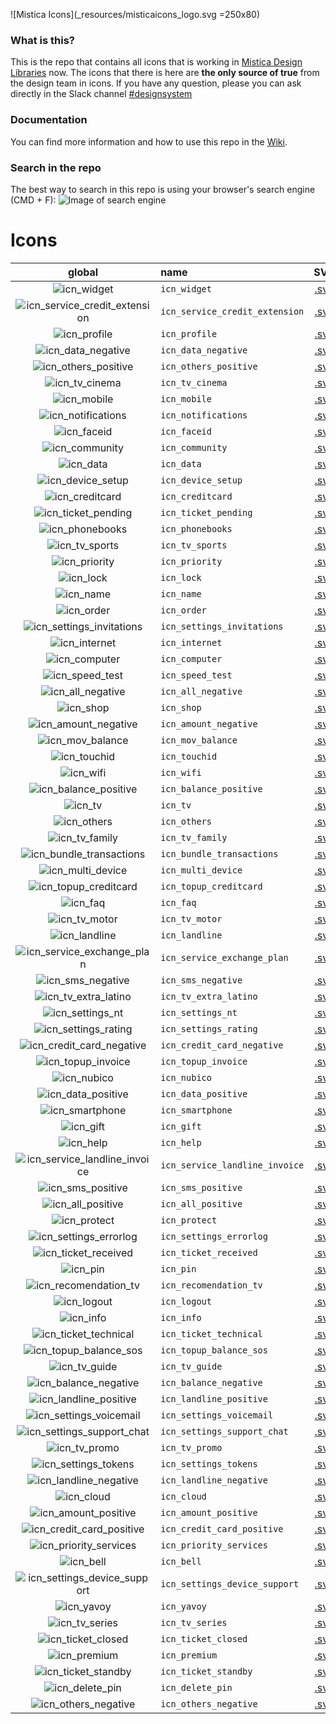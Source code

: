 ![Mistica Icons](_resources/misticaicons_logo.svg =250x80)
### What is this?
This is the repo that contains all icons that is working in [Mistica Design Libraries](https://github.com/Telefonica/mistica-design-libraries) now.
The icons that there is here are **the only source of true** from the design team in icons.
If you have any question, please you can ask directly in the Slack channel [#designsystem](https://tuentitu.slack.com/archives/CH3B76BDW)
### Documentation
You can find more information and how to use this repo in the [Wiki](https://github.com/Telefonica/mistica-icons/wiki).
### Search in the repo
The best way to search in this repo is using your browser's search engine (CMD + F):
![Image of search engine](https://github.com/Telefonica/mistica-icons/blob/production/_resources/_imgs_github/github_img_1.png?raw=true)
# Icons 
| global | name | SVG | PDF | | O2 | name | SVG | PDF |
| :-: | :- | :-: | :-: | - | :-: | :- | :-: | :-: |
| ![icn_widget](icn_export/Global/icn_widget.svg) | `icn_widget`  |  [.svg](icn_export/Global/icn_widget.svg) | [.pdf](icn_export/Global/icn_widget.pdf) |  | ![icn_widget](icn_export/O2/icn_widget.svg) | `icn_widget`  |  [.svg](icn_export/O2/icn_widget.svg) | [.pdf](icn_export/O2/icn_widget.pdf) |  
| ![icn_service_credit_extension](icn_export/Global/icn_service_credit_extension.svg) | `icn_service_credit_extension`  |  [.svg](icn_export/Global/icn_service_credit_extension.svg) | [.pdf](icn_export/Global/icn_service_credit_extension.pdf) |  | ![icn_service_credit_extension](icn_export/O2/icn_service_credit_extension.svg) | `icn_service_credit_extension`  |  [.svg](icn_export/O2/icn_service_credit_extension.svg) | [.pdf](icn_export/O2/icn_service_credit_extension.pdf) |  
| ![icn_profile](icn_export/Global/icn_profile.svg) | `icn_profile`  |  [.svg](icn_export/Global/icn_profile.svg) | [.pdf](icn_export/Global/icn_profile.pdf) |  | ![icn_profile](icn_export/O2/icn_profile.svg) | `icn_profile`  |  [.svg](icn_export/O2/icn_profile.svg) | [.pdf](icn_export/O2/icn_profile.pdf) |  
| ![icn_data_negative](icn_export/Global/icn_data_negative.svg) | `icn_data_negative`  |  [.svg](icn_export/Global/icn_data_negative.svg) | [.pdf](icn_export/Global/icn_data_negative.pdf) |  | ![icn_data_negative](icn_export/O2/icn_data_negative.svg) | `icn_data_negative`  |  [.svg](icn_export/O2/icn_data_negative.svg) | [.pdf](icn_export/O2/icn_data_negative.pdf) |  
| ![icn_others_positive](icn_export/Global/icn_others_positive.svg) | `icn_others_positive`  |  [.svg](icn_export/Global/icn_others_positive.svg) | [.pdf](icn_export/Global/icn_others_positive.pdf) |  | ![icn_others_positive](icn_export/O2/icn_others_positive.svg) | `icn_others_positive`  |  [.svg](icn_export/O2/icn_others_positive.svg) | [.pdf](icn_export/O2/icn_others_positive.pdf) |  
| ![icn_tv_cinema](icn_export/Global/icn_tv_cinema.svg) | `icn_tv_cinema`  |  [.svg](icn_export/Global/icn_tv_cinema.svg) | [.pdf](icn_export/Global/icn_tv_cinema.pdf) |  | ![icn_tv_cinema](icn_export/O2/icn_tv_cinema.svg) | `icn_tv_cinema`  |  [.svg](icn_export/O2/icn_tv_cinema.svg) | [.pdf](icn_export/O2/icn_tv_cinema.pdf) |  
| ![icn_mobile](icn_export/Global/icn_mobile.svg) | `icn_mobile`  |  [.svg](icn_export/Global/icn_mobile.svg) | [.pdf](icn_export/Global/icn_mobile.pdf) |  | ![icn_mobile](icn_export/O2/icn_mobile.svg) | `icn_mobile`  |  [.svg](icn_export/O2/icn_mobile.svg) | [.pdf](icn_export/O2/icn_mobile.pdf) |  
| ![icn_notifications](icn_export/Global/icn_notifications.svg) | `icn_notifications`  |  [.svg](icn_export/Global/icn_notifications.svg) | [.pdf](icn_export/Global/icn_notifications.pdf) |  | ![icn_notifications](icn_export/O2/icn_notifications.svg) | `icn_notifications`  |  [.svg](icn_export/O2/icn_notifications.svg) | [.pdf](icn_export/O2/icn_notifications.pdf) |  
| ![icn_faceid](icn_export/Global/icn_faceid.svg) | `icn_faceid`  |  [.svg](icn_export/Global/icn_faceid.svg) | [.pdf](icn_export/Global/icn_faceid.pdf) |  | ![icn_faceid](icn_export/O2/icn_faceid.svg) | `icn_faceid`  |  [.svg](icn_export/O2/icn_faceid.svg) | [.pdf](icn_export/O2/icn_faceid.pdf) |  
| ![icn_community](icn_export/Global/icn_community.svg) | `icn_community`  |  [.svg](icn_export/Global/icn_community.svg) | [.pdf](icn_export/Global/icn_community.pdf) |  | ![icn_community](icn_export/O2/icn_community.svg) | `icn_community`  |  [.svg](icn_export/O2/icn_community.svg) | [.pdf](icn_export/O2/icn_community.pdf) |  
| ![icn_data](icn_export/Global/icn_data.svg) | `icn_data`  |  [.svg](icn_export/Global/icn_data.svg) | [.pdf](icn_export/Global/icn_data.pdf) |  | ![icn_data](icn_export/O2/icn_data.svg) | `icn_data`  |  [.svg](icn_export/O2/icn_data.svg) | [.pdf](icn_export/O2/icn_data.pdf) |  
| ![icn_device_setup](icn_export/Global/icn_device_setup.svg) | `icn_device_setup`  |  [.svg](icn_export/Global/icn_device_setup.svg) | [.pdf](icn_export/Global/icn_device_setup.pdf) |  | ![icn_device_setup](icn_export/O2/icn_device_setup.svg) | `icn_device_setup`  |  [.svg](icn_export/O2/icn_device_setup.svg) | [.pdf](icn_export/O2/icn_device_setup.pdf) |  
| ![icn_creditcard](icn_export/Global/icn_creditcard.svg) | `icn_creditcard`  |  [.svg](icn_export/Global/icn_creditcard.svg) | [.pdf](icn_export/Global/icn_creditcard.pdf) |  | ![icn_creditcard](icn_export/O2/icn_creditcard.svg) | `icn_creditcard`  |  [.svg](icn_export/O2/icn_creditcard.svg) | [.pdf](icn_export/O2/icn_creditcard.pdf) |  
| ![icn_ticket_pending](icn_export/Global/icn_ticket_pending.svg) | `icn_ticket_pending`  |  [.svg](icn_export/Global/icn_ticket_pending.svg) | [.pdf](icn_export/Global/icn_ticket_pending.pdf) |  | ![icn_ticket_pending](icn_export/O2/icn_ticket_pending.svg) | `icn_ticket_pending`  |  [.svg](icn_export/O2/icn_ticket_pending.svg) | [.pdf](icn_export/O2/icn_ticket_pending.pdf) |  
| ![icn_phonebooks](icn_export/Global/icn_phonebooks.svg) | `icn_phonebooks`  |  [.svg](icn_export/Global/icn_phonebooks.svg) | [.pdf](icn_export/Global/icn_phonebooks.pdf) |  | ![icn_phonebooks](icn_export/O2/icn_phonebooks.svg) | `icn_phonebooks`  |  [.svg](icn_export/O2/icn_phonebooks.svg) | [.pdf](icn_export/O2/icn_phonebooks.pdf) |  
| ![icn_tv_sports](icn_export/Global/icn_tv_sports.svg) | `icn_tv_sports`  |  [.svg](icn_export/Global/icn_tv_sports.svg) | [.pdf](icn_export/Global/icn_tv_sports.pdf) |  | ![icn_tv_sports](icn_export/O2/icn_tv_sports.svg) | `icn_tv_sports`  |  [.svg](icn_export/O2/icn_tv_sports.svg) | [.pdf](icn_export/O2/icn_tv_sports.pdf) |  
| ![icn_priority](icn_export/Global/icn_priority.svg) | `icn_priority`  |  [.svg](icn_export/Global/icn_priority.svg) | [.pdf](icn_export/Global/icn_priority.pdf) |  | ![icn_priority](icn_export/O2/icn_priority.svg) | `icn_priority`  |  [.svg](icn_export/O2/icn_priority.svg) | [.pdf](icn_export/O2/icn_priority.pdf) |  
| ![icn_lock](icn_export/Global/icn_lock.svg) | `icn_lock`  |  [.svg](icn_export/Global/icn_lock.svg) | [.pdf](icn_export/Global/icn_lock.pdf) |  | ![icn_lock](icn_export/O2/icn_lock.svg) | `icn_lock`  |  [.svg](icn_export/O2/icn_lock.svg) | [.pdf](icn_export/O2/icn_lock.pdf) |  
| ![icn_name](icn_export/Global/icn_name.svg) | `icn_name`  |  [.svg](icn_export/Global/icn_name.svg) | [.pdf](icn_export/Global/icn_name.pdf) |  | ![icn_name](icn_export/O2/icn_name.svg) | `icn_name`  |  [.svg](icn_export/O2/icn_name.svg) | [.pdf](icn_export/O2/icn_name.pdf) |  
| ![icn_order](icn_export/Global/icn_order.svg) | `icn_order`  |  [.svg](icn_export/Global/icn_order.svg) | [.pdf](icn_export/Global/icn_order.pdf) |  | ![icn_order](icn_export/O2/icn_order.svg) | `icn_order`  |  [.svg](icn_export/O2/icn_order.svg) | [.pdf](icn_export/O2/icn_order.pdf) |  
| ![icn_settings_invitations](icn_export/Global/icn_settings_invitations.svg) | `icn_settings_invitations`  |  [.svg](icn_export/Global/icn_settings_invitations.svg) | [.pdf](icn_export/Global/icn_settings_invitations.pdf) |  | ![icn_settings_invitations](icn_export/O2/icn_settings_invitations.svg) | `icn_settings_invitations`  |  [.svg](icn_export/O2/icn_settings_invitations.svg) | [.pdf](icn_export/O2/icn_settings_invitations.pdf) |  
| ![icn_internet](icn_export/Global/icn_internet.svg) | `icn_internet`  |  [.svg](icn_export/Global/icn_internet.svg) | [.pdf](icn_export/Global/icn_internet.pdf) |  | ![icn_internet](icn_export/O2/icn_internet.svg) | `icn_internet`  |  [.svg](icn_export/O2/icn_internet.svg) | [.pdf](icn_export/O2/icn_internet.pdf) |  
| ![icn_computer](icn_export/Global/icn_computer.svg) | `icn_computer`  |  [.svg](icn_export/Global/icn_computer.svg) | [.pdf](icn_export/Global/icn_computer.pdf) |  | ![icn_computer](icn_export/O2/icn_computer.svg) | `icn_computer`  |  [.svg](icn_export/O2/icn_computer.svg) | [.pdf](icn_export/O2/icn_computer.pdf) |  
| ![icn_speed_test](icn_export/Global/icn_speed_test.svg) | `icn_speed_test`  |  [.svg](icn_export/Global/icn_speed_test.svg) | [.pdf](icn_export/Global/icn_speed_test.pdf) |  | ![icn_speed_test](icn_export/O2/icn_speed_test.svg) | `icn_speed_test`  |  [.svg](icn_export/O2/icn_speed_test.svg) | [.pdf](icn_export/O2/icn_speed_test.pdf) |  
| ![icn_all_negative](icn_export/Global/icn_all_negative.svg) | `icn_all_negative`  |  [.svg](icn_export/Global/icn_all_negative.svg) | [.pdf](icn_export/Global/icn_all_negative.pdf) |  | ![icn_all_negative](icn_export/O2/icn_all_negative.svg) | `icn_all_negative`  |  [.svg](icn_export/O2/icn_all_negative.svg) | [.pdf](icn_export/O2/icn_all_negative.pdf) |  
| ![icn_shop](icn_export/Global/icn_shop.svg) | `icn_shop`  |  [.svg](icn_export/Global/icn_shop.svg) | [.pdf](icn_export/Global/icn_shop.pdf) |  | ![icn_shop](icn_export/O2/icn_shop.svg) | `icn_shop`  |  [.svg](icn_export/O2/icn_shop.svg) | [.pdf](icn_export/O2/icn_shop.pdf) |  
| ![icn_amount_negative](icn_export/Global/icn_amount_negative.svg) | `icn_amount_negative`  |  [.svg](icn_export/Global/icn_amount_negative.svg) | [.pdf](icn_export/Global/icn_amount_negative.pdf) |  | ![icn_amount_negative](icn_export/O2/icn_amount_negative.svg) | `icn_amount_negative`  |  [.svg](icn_export/O2/icn_amount_negative.svg) | [.pdf](icn_export/O2/icn_amount_negative.pdf) |  
| ![icn_mov_balance](icn_export/Global/icn_mov_balance.svg) | `icn_mov_balance`  |  [.svg](icn_export/Global/icn_mov_balance.svg) | [.pdf](icn_export/Global/icn_mov_balance.pdf) |  | ![icn_mov_balance](icn_export/O2/icn_mov_balance.svg) | `icn_mov_balance`  |  [.svg](icn_export/O2/icn_mov_balance.svg) | [.pdf](icn_export/O2/icn_mov_balance.pdf) |  
| ![icn_touchid](icn_export/Global/icn_touchid.svg) | `icn_touchid`  |  [.svg](icn_export/Global/icn_touchid.svg) | [.pdf](icn_export/Global/icn_touchid.pdf) |  | ![icn_touchid](icn_export/O2/icn_touchid.svg) | `icn_touchid`  |  [.svg](icn_export/O2/icn_touchid.svg) | [.pdf](icn_export/O2/icn_touchid.pdf) |  
| ![icn_wifi](icn_export/Global/icn_wifi.svg) | `icn_wifi`  |  [.svg](icn_export/Global/icn_wifi.svg) | [.pdf](icn_export/Global/icn_wifi.pdf) |  | ![icn_wifi](icn_export/O2/icn_wifi.svg) | `icn_wifi`  |  [.svg](icn_export/O2/icn_wifi.svg) | [.pdf](icn_export/O2/icn_wifi.pdf) |  
| ![icn_balance_positive](icn_export/Global/icn_balance_positive.svg) | `icn_balance_positive`  |  [.svg](icn_export/Global/icn_balance_positive.svg) | [.pdf](icn_export/Global/icn_balance_positive.pdf) |  | ![icn_balance_positive](icn_export/O2/icn_balance_positive.svg) | `icn_balance_positive`  |  [.svg](icn_export/O2/icn_balance_positive.svg) | [.pdf](icn_export/O2/icn_balance_positive.pdf) |  
| ![icn_tv](icn_export/Global/icn_tv.svg) | `icn_tv`  |  [.svg](icn_export/Global/icn_tv.svg) | [.pdf](icn_export/Global/icn_tv.pdf) |  | ![icn_tv](icn_export/O2/icn_tv.svg) | `icn_tv`  |  [.svg](icn_export/O2/icn_tv.svg) | [.pdf](icn_export/O2/icn_tv.pdf) |  
| ![icn_others](icn_export/Global/icn_others.svg) | `icn_others`  |  [.svg](icn_export/Global/icn_others.svg) | [.pdf](icn_export/Global/icn_others.pdf) |  | ![icn_others](icn_export/O2/icn_others.svg) | `icn_others`  |  [.svg](icn_export/O2/icn_others.svg) | [.pdf](icn_export/O2/icn_others.pdf) |  
| ![icn_tv_family](icn_export/Global/icn_tv_family.svg) | `icn_tv_family`  |  [.svg](icn_export/Global/icn_tv_family.svg) | [.pdf](icn_export/Global/icn_tv_family.pdf) |  | ![icn_tv_family](icn_export/O2/icn_tv_family.svg) | `icn_tv_family`  |  [.svg](icn_export/O2/icn_tv_family.svg) | [.pdf](icn_export/O2/icn_tv_family.pdf) |  
| ![icn_bundle_transactions](icn_export/Global/icn_bundle_transactions.svg) | `icn_bundle_transactions`  |  [.svg](icn_export/Global/icn_bundle_transactions.svg) | [.pdf](icn_export/Global/icn_bundle_transactions.pdf) |  | ![icn_bundle_transactions](icn_export/O2/icn_bundle_transactions.svg) | `icn_bundle_transactions`  |  [.svg](icn_export/O2/icn_bundle_transactions.svg) | [.pdf](icn_export/O2/icn_bundle_transactions.pdf) |  
| ![icn_multi_device](icn_export/Global/icn_multi_device.svg) | `icn_multi_device`  |  [.svg](icn_export/Global/icn_multi_device.svg) | [.pdf](icn_export/Global/icn_multi_device.pdf) |  | ![icn_multi_device](icn_export/O2/icn_multi_device.svg) | `icn_multi_device`  |  [.svg](icn_export/O2/icn_multi_device.svg) | [.pdf](icn_export/O2/icn_multi_device.pdf) |  
| ![icn_topup_creditcard](icn_export/Global/icn_topup_creditcard.svg) | `icn_topup_creditcard`  |  [.svg](icn_export/Global/icn_topup_creditcard.svg) | [.pdf](icn_export/Global/icn_topup_creditcard.pdf) |  | ![icn_topup_creditcard](icn_export/O2/icn_topup_creditcard.svg) | `icn_topup_creditcard`  |  [.svg](icn_export/O2/icn_topup_creditcard.svg) | [.pdf](icn_export/O2/icn_topup_creditcard.pdf) |  
| ![icn_faq](icn_export/Global/icn_faq.svg) | `icn_faq`  |  [.svg](icn_export/Global/icn_faq.svg) | [.pdf](icn_export/Global/icn_faq.pdf) |  | ![icn_faq](icn_export/O2/icn_faq.svg) | `icn_faq`  |  [.svg](icn_export/O2/icn_faq.svg) | [.pdf](icn_export/O2/icn_faq.pdf) |  
| ![icn_tv_motor](icn_export/Global/icn_tv_motor.svg) | `icn_tv_motor`  |  [.svg](icn_export/Global/icn_tv_motor.svg) | [.pdf](icn_export/Global/icn_tv_motor.pdf) |  | ![icn_tv_motor](icn_export/O2/icn_tv_motor.svg) | `icn_tv_motor`  |  [.svg](icn_export/O2/icn_tv_motor.svg) | [.pdf](icn_export/O2/icn_tv_motor.pdf) |  
| ![icn_landline](icn_export/Global/icn_landline.svg) | `icn_landline`  |  [.svg](icn_export/Global/icn_landline.svg) | [.pdf](icn_export/Global/icn_landline.pdf) |  | ![icn_landline](icn_export/O2/icn_landline.svg) | `icn_landline`  |  [.svg](icn_export/O2/icn_landline.svg) | [.pdf](icn_export/O2/icn_landline.pdf) |  
| ![icn_service_exchange_plan](icn_export/Global/icn_service_exchange_plan.svg) | `icn_service_exchange_plan`  |  [.svg](icn_export/Global/icn_service_exchange_plan.svg) | [.pdf](icn_export/Global/icn_service_exchange_plan.pdf) |  | ![icn_service_exchange_plan](icn_export/O2/icn_service_exchange_plan.svg) | `icn_service_exchange_plan`  |  [.svg](icn_export/O2/icn_service_exchange_plan.svg) | [.pdf](icn_export/O2/icn_service_exchange_plan.pdf) |  
| ![icn_sms_negative](icn_export/Global/icn_sms_negative.svg) | `icn_sms_negative`  |  [.svg](icn_export/Global/icn_sms_negative.svg) | [.pdf](icn_export/Global/icn_sms_negative.pdf) |  | ![icn_sms_negative](icn_export/O2/icn_sms_negative.svg) | `icn_sms_negative`  |  [.svg](icn_export/O2/icn_sms_negative.svg) | [.pdf](icn_export/O2/icn_sms_negative.pdf) |  
| ![icn_tv_extra_latino](icn_export/Global/icn_tv_extra_latino.svg) | `icn_tv_extra_latino`  |  [.svg](icn_export/Global/icn_tv_extra_latino.svg) | [.pdf](icn_export/Global/icn_tv_extra_latino.pdf) |  | ![icn_tv_extra_latino](icn_export/O2/icn_tv_extra_latino.svg) | `icn_tv_extra_latino`  |  [.svg](icn_export/O2/icn_tv_extra_latino.svg) | [.pdf](icn_export/O2/icn_tv_extra_latino.pdf) |  
| ![icn_settings_nt](icn_export/Global/icn_settings_nt.svg) | `icn_settings_nt`  |  [.svg](icn_export/Global/icn_settings_nt.svg) | [.pdf](icn_export/Global/icn_settings_nt.pdf) |  | ![icn_settings_nt](icn_export/O2/icn_settings_nt.svg) | `icn_settings_nt`  |  [.svg](icn_export/O2/icn_settings_nt.svg) | [.pdf](icn_export/O2/icn_settings_nt.pdf) |  
| ![icn_settings_rating](icn_export/Global/icn_settings_rating.svg) | `icn_settings_rating`  |  [.svg](icn_export/Global/icn_settings_rating.svg) | [.pdf](icn_export/Global/icn_settings_rating.pdf) |  | ![icn_settings_rating](icn_export/O2/icn_settings_rating.svg) | `icn_settings_rating`  |  [.svg](icn_export/O2/icn_settings_rating.svg) | [.pdf](icn_export/O2/icn_settings_rating.pdf) |  
| ![icn_credit_card_negative](icn_export/Global/icn_credit_card_negative.svg) | `icn_credit_card_negative`  |  [.svg](icn_export/Global/icn_credit_card_negative.svg) | [.pdf](icn_export/Global/icn_credit_card_negative.pdf) |  | ![icn_credit_card_negative](icn_export/O2/icn_credit_card_negative.svg) | `icn_credit_card_negative`  |  [.svg](icn_export/O2/icn_credit_card_negative.svg) | [.pdf](icn_export/O2/icn_credit_card_negative.pdf) |  
| ![icn_topup_invoice](icn_export/Global/icn_topup_invoice.svg) | `icn_topup_invoice`  |  [.svg](icn_export/Global/icn_topup_invoice.svg) | [.pdf](icn_export/Global/icn_topup_invoice.pdf) |  | ![icn_topup_invoice](icn_export/O2/icn_topup_invoice.svg) | `icn_topup_invoice`  |  [.svg](icn_export/O2/icn_topup_invoice.svg) | [.pdf](icn_export/O2/icn_topup_invoice.pdf) |  
| ![icn_nubico](icn_export/Global/icn_nubico.svg) | `icn_nubico`  |  [.svg](icn_export/Global/icn_nubico.svg) | [.pdf](icn_export/Global/icn_nubico.pdf) |  | ![icn_nubico](icn_export/O2/icn_nubico.svg) | `icn_nubico`  |  [.svg](icn_export/O2/icn_nubico.svg) | [.pdf](icn_export/O2/icn_nubico.pdf) |  
| ![icn_data_positive](icn_export/Global/icn_data_positive.svg) | `icn_data_positive`  |  [.svg](icn_export/Global/icn_data_positive.svg) | [.pdf](icn_export/Global/icn_data_positive.pdf) |  | ![icn_data_positive](icn_export/O2/icn_data_positive.svg) | `icn_data_positive`  |  [.svg](icn_export/O2/icn_data_positive.svg) | [.pdf](icn_export/O2/icn_data_positive.pdf) |  
| ![icn_smartphone](icn_export/Global/icn_smartphone.svg) | `icn_smartphone`  |  [.svg](icn_export/Global/icn_smartphone.svg) | [.pdf](icn_export/Global/icn_smartphone.pdf) |  | ![icn_smartphone](icn_export/O2/icn_smartphone.svg) | `icn_smartphone`  |  [.svg](icn_export/O2/icn_smartphone.svg) | [.pdf](icn_export/O2/icn_smartphone.pdf) |  
| ![icn_gift](icn_export/Global/icn_gift.svg) | `icn_gift`  |  [.svg](icn_export/Global/icn_gift.svg) | [.pdf](icn_export/Global/icn_gift.pdf) |  | ![icn_gift](icn_export/O2/icn_gift.svg) | `icn_gift`  |  [.svg](icn_export/O2/icn_gift.svg) | [.pdf](icn_export/O2/icn_gift.pdf) |  
| ![icn_help](icn_export/Global/icn_help.svg) | `icn_help`  |  [.svg](icn_export/Global/icn_help.svg) | [.pdf](icn_export/Global/icn_help.pdf) |  | ![icn_help](icn_export/O2/icn_help.svg) | `icn_help`  |  [.svg](icn_export/O2/icn_help.svg) | [.pdf](icn_export/O2/icn_help.pdf) |  
| ![icn_service_landline_invoice](icn_export/Global/icn_service_landline_invoice.svg) | `icn_service_landline_invoice`  |  [.svg](icn_export/Global/icn_service_landline_invoice.svg) | [.pdf](icn_export/Global/icn_service_landline_invoice.pdf) |  | ![icn_service_landline_invoice](icn_export/O2/icn_service_landline_invoice.svg) | `icn_service_landline_invoice`  |  [.svg](icn_export/O2/icn_service_landline_invoice.svg) | [.pdf](icn_export/O2/icn_service_landline_invoice.pdf) |  
| ![icn_sms_positive](icn_export/Global/icn_sms_positive.svg) | `icn_sms_positive`  |  [.svg](icn_export/Global/icn_sms_positive.svg) | [.pdf](icn_export/Global/icn_sms_positive.pdf) |  | ![icn_sms_positive](icn_export/O2/icn_sms_positive.svg) | `icn_sms_positive`  |  [.svg](icn_export/O2/icn_sms_positive.svg) | [.pdf](icn_export/O2/icn_sms_positive.pdf) |  
| ![icn_all_positive](icn_export/Global/icn_all_positive.svg) | `icn_all_positive`  |  [.svg](icn_export/Global/icn_all_positive.svg) | [.pdf](icn_export/Global/icn_all_positive.pdf) |  | ![icn_all_positive](icn_export/O2/icn_all_positive.svg) | `icn_all_positive`  |  [.svg](icn_export/O2/icn_all_positive.svg) | [.pdf](icn_export/O2/icn_all_positive.pdf) |  
| ![icn_protect](icn_export/Global/icn_protect.svg) | `icn_protect`  |  [.svg](icn_export/Global/icn_protect.svg) | [.pdf](icn_export/Global/icn_protect.pdf) |  | ![icn_protect](icn_export/O2/icn_protect.svg) | `icn_protect`  |  [.svg](icn_export/O2/icn_protect.svg) | [.pdf](icn_export/O2/icn_protect.pdf) |  
| ![icn_settings_errorlog](icn_export/Global/icn_settings_errorlog.svg) | `icn_settings_errorlog`  |  [.svg](icn_export/Global/icn_settings_errorlog.svg) | [.pdf](icn_export/Global/icn_settings_errorlog.pdf) |  | ![icn_settings_errorlog](icn_export/O2/icn_settings_errorlog.svg) | `icn_settings_errorlog`  |  [.svg](icn_export/O2/icn_settings_errorlog.svg) | [.pdf](icn_export/O2/icn_settings_errorlog.pdf) |  
| ![icn_ticket_received](icn_export/Global/icn_ticket_received.svg) | `icn_ticket_received`  |  [.svg](icn_export/Global/icn_ticket_received.svg) | [.pdf](icn_export/Global/icn_ticket_received.pdf) |  | ![icn_ticket_received](icn_export/O2/icn_ticket_received.svg) | `icn_ticket_received`  |  [.svg](icn_export/O2/icn_ticket_received.svg) | [.pdf](icn_export/O2/icn_ticket_received.pdf) |  
| ![icn_pin](icn_export/Global/icn_pin.svg) | `icn_pin`  |  [.svg](icn_export/Global/icn_pin.svg) | [.pdf](icn_export/Global/icn_pin.pdf) |  | ![icn_pin](icn_export/O2/icn_pin.svg) | `icn_pin`  |  [.svg](icn_export/O2/icn_pin.svg) | [.pdf](icn_export/O2/icn_pin.pdf) |  
| ![icn_recomendation_tv](icn_export/Global/icn_recomendation_tv.svg) | `icn_recomendation_tv`  |  [.svg](icn_export/Global/icn_recomendation_tv.svg) | [.pdf](icn_export/Global/icn_recomendation_tv.pdf) |  | ![icn_recomendation_tv](icn_export/O2/icn_recomendation_tv.svg) | `icn_recomendation_tv`  |  [.svg](icn_export/O2/icn_recomendation_tv.svg) | [.pdf](icn_export/O2/icn_recomendation_tv.pdf) |  
| ![icn_logout](icn_export/Global/icn_logout.svg) | `icn_logout`  |  [.svg](icn_export/Global/icn_logout.svg) | [.pdf](icn_export/Global/icn_logout.pdf) |  | ![icn_logout](icn_export/O2/icn_logout.svg) | `icn_logout`  |  [.svg](icn_export/O2/icn_logout.svg) | [.pdf](icn_export/O2/icn_logout.pdf) |  
| ![icn_info](icn_export/Global/icn_info.svg) | `icn_info`  |  [.svg](icn_export/Global/icn_info.svg) | [.pdf](icn_export/Global/icn_info.pdf) |  | ![icn_info](icn_export/O2/icn_info.svg) | `icn_info`  |  [.svg](icn_export/O2/icn_info.svg) | [.pdf](icn_export/O2/icn_info.pdf) |  
| ![icn_ticket_technical](icn_export/Global/icn_ticket_technical.svg) | `icn_ticket_technical`  |  [.svg](icn_export/Global/icn_ticket_technical.svg) | [.pdf](icn_export/Global/icn_ticket_technical.pdf) |  | ![icn_ticket_technical](icn_export/O2/icn_ticket_technical.svg) | `icn_ticket_technical`  |  [.svg](icn_export/O2/icn_ticket_technical.svg) | [.pdf](icn_export/O2/icn_ticket_technical.pdf) |  
| ![icn_topup_balance_sos](icn_export/Global/icn_topup_balance_sos.svg) | `icn_topup_balance_sos`  |  [.svg](icn_export/Global/icn_topup_balance_sos.svg) | [.pdf](icn_export/Global/icn_topup_balance_sos.pdf) |  | ![icn_topup_balance_sos](icn_export/O2/icn_topup_balance_sos.svg) | `icn_topup_balance_sos`  |  [.svg](icn_export/O2/icn_topup_balance_sos.svg) | [.pdf](icn_export/O2/icn_topup_balance_sos.pdf) |  
| ![icn_tv_guide](icn_export/Global/icn_tv_guide.svg) | `icn_tv_guide`  |  [.svg](icn_export/Global/icn_tv_guide.svg) | [.pdf](icn_export/Global/icn_tv_guide.pdf) |  | ![icn_tv_guide](icn_export/O2/icn_tv_guide.svg) | `icn_tv_guide`  |  [.svg](icn_export/O2/icn_tv_guide.svg) | [.pdf](icn_export/O2/icn_tv_guide.pdf) |  
| ![icn_balance_negative](icn_export/Global/icn_balance_negative.svg) | `icn_balance_negative`  |  [.svg](icn_export/Global/icn_balance_negative.svg) | [.pdf](icn_export/Global/icn_balance_negative.pdf) |  | ![icn_balance_negative](icn_export/O2/icn_balance_negative.svg) | `icn_balance_negative`  |  [.svg](icn_export/O2/icn_balance_negative.svg) | [.pdf](icn_export/O2/icn_balance_negative.pdf) |  
| ![icn_landline_positive](icn_export/Global/icn_landline_positive.svg) | `icn_landline_positive`  |  [.svg](icn_export/Global/icn_landline_positive.svg) | [.pdf](icn_export/Global/icn_landline_positive.pdf) |  | ![icn_landline_positive](icn_export/O2/icn_landline_positive.svg) | `icn_landline_positive`  |  [.svg](icn_export/O2/icn_landline_positive.svg) | [.pdf](icn_export/O2/icn_landline_positive.pdf) |  
| ![icn_settings_voicemail](icn_export/Global/icn_settings_voicemail.svg) | `icn_settings_voicemail`  |  [.svg](icn_export/Global/icn_settings_voicemail.svg) | [.pdf](icn_export/Global/icn_settings_voicemail.pdf) |  | ![icn_settings_voicemail](icn_export/O2/icn_settings_voicemail.svg) | `icn_settings_voicemail`  |  [.svg](icn_export/O2/icn_settings_voicemail.svg) | [.pdf](icn_export/O2/icn_settings_voicemail.pdf) |  
| ![icn_settings_support_chat](icn_export/Global/icn_settings_support_chat.svg) | `icn_settings_support_chat`  |  [.svg](icn_export/Global/icn_settings_support_chat.svg) | [.pdf](icn_export/Global/icn_settings_support_chat.pdf) |  | ![icn_settings_support_chat](icn_export/O2/icn_settings_support_chat.svg) | `icn_settings_support_chat`  |  [.svg](icn_export/O2/icn_settings_support_chat.svg) | [.pdf](icn_export/O2/icn_settings_support_chat.pdf) |  
| ![icn_tv_promo](icn_export/Global/icn_tv_promo.svg) | `icn_tv_promo`  |  [.svg](icn_export/Global/icn_tv_promo.svg) | [.pdf](icn_export/Global/icn_tv_promo.pdf) |  | ![icn_tv_promo](icn_export/O2/icn_tv_promo.svg) | `icn_tv_promo`  |  [.svg](icn_export/O2/icn_tv_promo.svg) | [.pdf](icn_export/O2/icn_tv_promo.pdf) |  
| ![icn_settings_tokens](icn_export/Global/icn_settings_tokens.svg) | `icn_settings_tokens`  |  [.svg](icn_export/Global/icn_settings_tokens.svg) | [.pdf](icn_export/Global/icn_settings_tokens.pdf) |  | ![icn_settings_tokens](icn_export/O2/icn_settings_tokens.svg) | `icn_settings_tokens`  |  [.svg](icn_export/O2/icn_settings_tokens.svg) | [.pdf](icn_export/O2/icn_settings_tokens.pdf) |  
| ![icn_landline_negative](icn_export/Global/icn_landline_negative.svg) | `icn_landline_negative`  |  [.svg](icn_export/Global/icn_landline_negative.svg) | [.pdf](icn_export/Global/icn_landline_negative.pdf) |  | ![icn_landline_negative](icn_export/O2/icn_landline_negative.svg) | `icn_landline_negative`  |  [.svg](icn_export/O2/icn_landline_negative.svg) | [.pdf](icn_export/O2/icn_landline_negative.pdf) |  
| ![icn_cloud](icn_export/Global/icn_cloud.svg) | `icn_cloud`  |  [.svg](icn_export/Global/icn_cloud.svg) | [.pdf](icn_export/Global/icn_cloud.pdf) |  | ![icn_cloud](icn_export/O2/icn_cloud.svg) | `icn_cloud`  |  [.svg](icn_export/O2/icn_cloud.svg) | [.pdf](icn_export/O2/icn_cloud.pdf) |  
| ![icn_amount_positive](icn_export/Global/icn_amount_positive.svg) | `icn_amount_positive`  |  [.svg](icn_export/Global/icn_amount_positive.svg) | [.pdf](icn_export/Global/icn_amount_positive.pdf) |  | ![icn_amount_positive](icn_export/O2/icn_amount_positive.svg) | `icn_amount_positive`  |  [.svg](icn_export/O2/icn_amount_positive.svg) | [.pdf](icn_export/O2/icn_amount_positive.pdf) |  
| ![icn_credit_card_positive](icn_export/Global/icn_credit_card_positive.svg) | `icn_credit_card_positive`  |  [.svg](icn_export/Global/icn_credit_card_positive.svg) | [.pdf](icn_export/Global/icn_credit_card_positive.pdf) |  | ![icn_credit_card_positive](icn_export/O2/icn_credit_card_positive.svg) | `icn_credit_card_positive`  |  [.svg](icn_export/O2/icn_credit_card_positive.svg) | [.pdf](icn_export/O2/icn_credit_card_positive.pdf) |  
| ![icn_priority_services](icn_export/Global/icn_priority_services.svg) | `icn_priority_services`  |  [.svg](icn_export/Global/icn_priority_services.svg) | [.pdf](icn_export/Global/icn_priority_services.pdf) |  | ![icn_priority_services](icn_export/O2/icn_priority_services.svg) | `icn_priority_services`  |  [.svg](icn_export/O2/icn_priority_services.svg) | [.pdf](icn_export/O2/icn_priority_services.pdf) |  
| ![icn_bell](icn_export/Global/icn_bell.svg) | `icn_bell`  |  [.svg](icn_export/Global/icn_bell.svg) | [.pdf](icn_export/Global/icn_bell.pdf) |  | ![icn_bell](icn_export/O2/icn_bell.svg) | `icn_bell`  |  [.svg](icn_export/O2/icn_bell.svg) | [.pdf](icn_export/O2/icn_bell.pdf) |  
| ![icn_settings_device_support](icn_export/Global/icn_settings_device_support.svg) | `icn_settings_device_support`  |  [.svg](icn_export/Global/icn_settings_device_support.svg) | [.pdf](icn_export/Global/icn_settings_device_support.pdf) |  | ![icn_settings_device_support](icn_export/O2/icn_settings_device_support.svg) | `icn_settings_device_support`  |  [.svg](icn_export/O2/icn_settings_device_support.svg) | [.pdf](icn_export/O2/icn_settings_device_support.pdf) |  
| ![icn_yavoy](icn_export/Global/icn_yavoy.svg) | `icn_yavoy`  |  [.svg](icn_export/Global/icn_yavoy.svg) | [.pdf](icn_export/Global/icn_yavoy.pdf) |  | ![icn_yavoy](icn_export/O2/icn_yavoy.svg) | `icn_yavoy`  |  [.svg](icn_export/O2/icn_yavoy.svg) | [.pdf](icn_export/O2/icn_yavoy.pdf) |  
| ![icn_tv_series](icn_export/Global/icn_tv_series.svg) | `icn_tv_series`  |  [.svg](icn_export/Global/icn_tv_series.svg) | [.pdf](icn_export/Global/icn_tv_series.pdf) |  | ![icn_tv_series](icn_export/O2/icn_tv_series.svg) | `icn_tv_series`  |  [.svg](icn_export/O2/icn_tv_series.svg) | [.pdf](icn_export/O2/icn_tv_series.pdf) |  
| ![icn_ticket_closed](icn_export/Global/icn_ticket_closed.svg) | `icn_ticket_closed`  |  [.svg](icn_export/Global/icn_ticket_closed.svg) | [.pdf](icn_export/Global/icn_ticket_closed.pdf) |  | ![icn_ticket_closed](icn_export/O2/icn_ticket_closed.svg) | `icn_ticket_closed`  |  [.svg](icn_export/O2/icn_ticket_closed.svg) | [.pdf](icn_export/O2/icn_ticket_closed.pdf) |  
| ![icn_premium](icn_export/Global/icn_premium.svg) | `icn_premium`  |  [.svg](icn_export/Global/icn_premium.svg) | [.pdf](icn_export/Global/icn_premium.pdf) |  | ![icn_premium](icn_export/O2/icn_premium.svg) | `icn_premium`  |  [.svg](icn_export/O2/icn_premium.svg) | [.pdf](icn_export/O2/icn_premium.pdf) |  
| ![icn_ticket_standby](icn_export/Global/icn_ticket_standby.svg) | `icn_ticket_standby`  |  [.svg](icn_export/Global/icn_ticket_standby.svg) | [.pdf](icn_export/Global/icn_ticket_standby.pdf) |  | ![icn_ticket_standby](icn_export/O2/icn_ticket_standby.svg) | `icn_ticket_standby`  |  [.svg](icn_export/O2/icn_ticket_standby.svg) | [.pdf](icn_export/O2/icn_ticket_standby.pdf) |  
| ![icn_delete_pin](icn_export/Global/icn_delete_pin.svg) | `icn_delete_pin`  |  [.svg](icn_export/Global/icn_delete_pin.svg) | [.pdf](icn_export/Global/icn_delete_pin.pdf) |  | ![icn_delete_pin](icn_export/O2/icn_delete_pin.svg) | `icn_delete_pin`  |  [.svg](icn_export/O2/icn_delete_pin.svg) | [.pdf](icn_export/O2/icn_delete_pin.pdf) |  
| ![icn_others_negative](icn_export/Global/icn_others_negative.svg) | `icn_others_negative`  |  [.svg](icn_export/Global/icn_others_negative.svg) | [.pdf](icn_export/Global/icn_others_negative.pdf) |  | ![icn_others_negative](icn_export/O2/icn_others_negative.svg) | `icn_others_negative`  |  [.svg](icn_export/O2/icn_others_negative.svg) | [.pdf](icn_export/O2/icn_others_negative.pdf) |  
